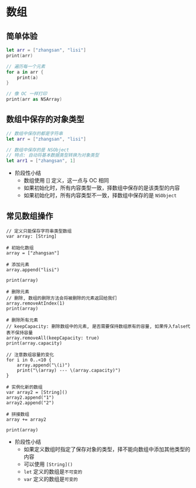 # 数组

## 简单体验

```swift
let arr = ["zhangsan", "lisi"]
print(arr)

// 遍历每一个元素
for a in arr {
    print(a)
}

// 像 OC 一样打印
print(arr as NSArray)

```

## 数组中保存的对象类型

```swift
// 数组中保存的都是字符串
let arr = ["zhangsan", "lisi"]

// 数组中保存的是 NSObject
// 特点: 自动将基本数据类型转换为对象类型
let arr1 = ["zhangsan", 1]
```

* 阶段性小结
    * 数组使用 [] 定义，这一点与 OC 相同
    * 如果初始化时，所有内容类型一致，择数组中保存的是该类型的内容
    * 如果初始化时，所有内容类型不一致，择数组中保存的是 `NSObject`

## 常见数组操作

```objc
// 定义只能保存字符串类型数组
var array: [String]

# 初始化数组
array = ["zhangsan"]

# 添加元素
array.append("lisi")

print(array)

# 删除元素
// 删除, 数组的删除方法会将被删除的元素返回给我们
array.removeAtIndex(1)
print(array)

# 删除所有元素
// keepCapacity: 删除数组中的元素, 是否需要保持数组原有的容量, 如果传入false代表不保持容量
array.removeAll(keepCapacity: true)
print(array.capacity)

// 注意数组容量的变化
for i in 0..<10 {
    array.append("\(i)")
    print("\(array) --- \(array.capacity)")
}

# 实例化新的数组
var array2 = [String]()
array2.append("1")
array2.append("2")

# 拼接数组
array += array2

print(array)
```

* 阶段性小结
    * 如果定义数组时指定了保存对象的类型，择不能向数组中添加其他类型的内容
    * 可以使用 `[String]()`
    * `let` 定义的数组是`不可变的`
    * `var` 定义的数组是`可变的`

